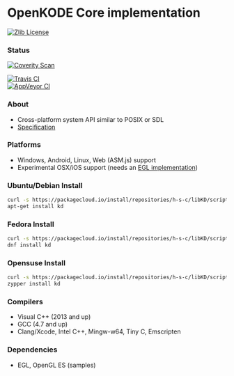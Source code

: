# OpenKODE Core implementation
[![Zlib License](https://img.shields.io/:license-zlib-blue.svg)](https://opensource.org/licenses/Zlib)  

### Status
[![Coverity Scan](https://img.shields.io/coverity/scan/3798.svg?label=CoverityScan)](https://scan.coverity.com/projects/h-s-c-libkd)  
  
[![Travis CI](https://img.shields.io/travis/h-s-c/libKD/master.svg?label=TravisCI)](https://travis-ci.org/h-s-c/libKD)  
[![AppVeyor CI](https://img.shields.io/appveyor/ci/h-s-c/libKD/master.svg?label=AppVeyorCI)](https://ci.appveyor.com/project/h-s-c/libKD)  

### About
-   Cross-platform system API similar to POSIX or SDL
-   [Specification](https://www.khronos.org/registry/kode/)

### Platforms
-   Windows, Android, Linux, Web (ASM.js) support
-   Experimental OSX/iOS support (needs an [EGL implementation](https://github.com/davidandreoletti/libegl/))

### Ubuntu/Debian Install
```bash
curl -s https://packagecloud.io/install/repositories/h-s-c/libKD/script.deb.sh | sudo bash
apt-get install kd
```

### Fedora Install
```bash
curl -s https://packagecloud.io/install/repositories/h-s-c/libKD/script.rpm.sh | sudo bash
dnf install kd
```

### Opensuse Install
```bash
curl -s https://packagecloud.io/install/repositories/h-s-c/libKD/script.rpm.sh | sudo bash
zypper install kd
```

### Compilers
-   Visual C++ (2013 and up)
-   GCC (4.7 and up)
-   Clang/Xcode, Intel C++, Mingw-w64, Tiny C, Emscripten

### Dependencies
-   EGL, OpenGL ES (samples)